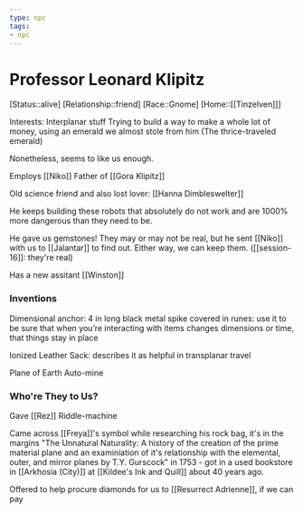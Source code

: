 ```yaml
---
type: npc
tags:
- npc
---
```


# Professor Leonard Klipitz
[Status::alive]
[Relationship::friend]
[Race::Gnome]
[Home::[[Tinzelven]]]

Interests: Interplanar stuff
Trying to build a way to make a whole lot of money, using an emerald we almost stole from him (The thrice-traveled emerald)

Nonetheless, seems to like us enough.

Employs [[Niko]]
Father of [[Gora Klipitz]]

Old science friend and also lost lover: [[Hanna Dimbleswelter]]

He keeps building these robots that absolutely do not work and are 1000% more dangerous than they need to be. 

He gave us gemstones! They may or may not be real, but he sent [[Niko]] with us to [[Jalantar]] to find out. Either way, we can keep them.
([[session-16]]: they're real)

Has a new assitant [[Winston]]

### Inventions
Dimensional anchor: 4 in long black metal spike covered in runes: use it to be sure that when you’re interacting with items changes dimensions or time, that things stay in place

Ionized Leather Sack: describes it as helpful in transplanar travel

Plane of Earth Auto-mine

### Who're They to Us?

Gave [[Rez]] Riddle-machine

Came across [[Freya]]'s symbol while researching his rock bag, it's in the margins "The Unnatural Naturality: A history of the creation of the prime material plane and an examiniation of it's relationship with the elemental, outer, and mirror planes by T.Y. Gurscock" in 1753 - got in a used bookstore in [[Arkhosia (City)]] at [[Kildee's Ink and Quill]] about 40 years ago. 

Offered to help procure diamonds for us to [[Resurrect Adrienne]], if we can pay